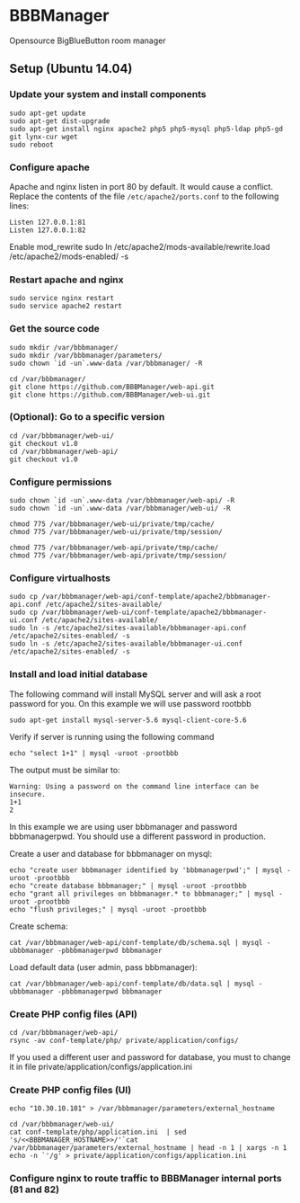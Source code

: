 # BBBManager

Opensource BigBlueButton room manager

## Setup (Ubuntu 14.04)

### Update your system and install components

    sudo apt-get update
    sudo apt-get dist-upgrade
    sudo apt-get install nginx apache2 php5 php5-mysql php5-ldap php5-gd git lynx-cur wget
    sudo reboot

### Configure apache

Apache and nginx listen in port 80 by default. It would cause a conflict.
Replace the contents of the file `/etc/apache2/ports.conf` to the following lines:

    Listen 127.0.0.1:81
    Listen 127.0.0.1:82

Enable mod_rewrite
    sudo ln /etc/apache2/mods-available/rewrite.load /etc/apache2/mods-enabled/ -s

### Restart apache and nginx

    sudo service nginx restart
    sudo service apache2 restart

    
### Get the source code

    sudo mkdir /var/bbbmanager/
    sudo mkdir /var/bbbmanager/parameters/
    sudo chown `id -un`.www-data /var/bbbmanager/ -R
    
    cd /var/bbbmanager/
    git clone https://github.com/BBBManager/web-api.git
    git clone https://github.com/BBBManager/web-ui.git

### (Optional): Go to a specific version

    cd /var/bbbmanager/web-ui/
    git checkout v1.0
    cd /var/bbbmanager/web-api/
    git checkout v1.0
    
### Configure permissions

    sudo chown `id -un`.www-data /var/bbbmanager/web-api/ -R
    sudo chown `id -un`.www-data /var/bbbmanager/web-ui/ -R

    chmod 775 /var/bbbmanager/web-ui/private/tmp/cache/
    chmod 775 /var/bbbmanager/web-ui/private/tmp/session/

    chmod 775 /var/bbbmanager/web-api/private/tmp/cache/
    chmod 775 /var/bbbmanager/web-api/private/tmp/session/

### Configure virtualhosts

    sudo cp /var/bbbmanager/web-api/conf-template/apache2/bbbmanager-api.conf /etc/apache2/sites-available/
    sudo cp /var/bbbmanager/web-ui/conf-template/apache2/bbbmanager-ui.conf /etc/apache2/sites-available/
    sudo ln -s /etc/apache2/sites-available/bbbmanager-api.conf /etc/apache2/sites-enabled/ -s
    sudo ln -s /etc/apache2/sites-available/bbbmanager-ui.conf /etc/apache2/sites-enabled/ -s

### Install and load initial database

The following command will install MySQL server and will ask a root password for you. On this example we will use password rootbbb

    sudo apt-get install mysql-server-5.6 mysql-client-core-5.6
    
Verify if server is running using the following command

    echo "select 1+1" | mysql -uroot -prootbbb

The output must be similar to:

    Warning: Using a password on the command line interface can be insecure.
    1+1
    2

In this example we are using user bbbmanager and password bbbmanagerpwd. You should use a different password in production.

Create a user and database for bbbmanager on mysql:

    echo "create user bbbmanager identified by 'bbbmanagerpwd';" | mysql -uroot -prootbbb
    echo "create database bbbmanager;" | mysql -uroot -prootbbb
    echo "grant all privileges on bbbmanager.* to bbbmanager;" | mysql -uroot -prootbbb
    echo "flush privileges;" | mysql -uroot -prootbbb

Create schema:

    cat /var/bbbmanager/web-api/conf-template/db/schema.sql | mysql -ubbbmanager -pbbbmanagerpwd bbbmanager

Load default data (user admin, pass bbbmanager):

    cat /var/bbbmanager/web-api/conf-template/db/data.sql | mysql -ubbbmanager -pbbbmanagerpwd bbbmanager

### Create PHP config files (API)
    cd /var/bbbmanager/web-api/
    rsync -av conf-template/php/ private/application/configs/
    
If you used a different user and password for database, you must to change it in file private/application/configs/application.ini

### Create PHP config files (UI)
    echo "10.30.10.101" > /var/bbbmanager/parameters/external_hostname
    
    cd /var/bbbmanager/web-ui/
    cat conf-template/php/application.ini  | sed 's/<<BBBMANAGER_HOSTNAME>>/'`cat /var/bbbmanager/parameters/external_hostname | head -n 1 | xargs -n 1 echo -n `'/g' > private/application/configs/application.ini

### Configure nginx to route traffic to BBBManager internal ports (81 and 82)
    